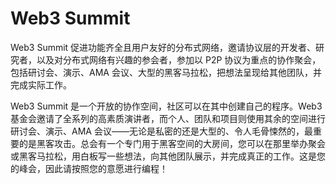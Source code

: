 # Web3 Summit

Web3 Summit 促进功能齐全且用户友好的分布式网络，邀请协议层的开发者、研究者，以及对分布式网络有兴趣的参会者，参加以 P2P 协议为重点的协作聚会，包括研讨会、演示、AMA 会议、大型的黑客马拉松，把想法呈现给其他团队，并完成实际工作。

Web3 Summit 是一个开放的协作空间，社区可以在其中创建自己的程序。Web3 基金会邀请了全系列的高素质演讲者，而个人、团队和项目则使用其余的空间进行研讨会、演示、AMA 会议——无论是私密的还是大型的、令人毛骨悚然的，最重要的是黑客攻击。总会有一个专门用于黑客空间的大房间，您可以在那里举办聚会或黑客马拉松，用白板写一些想法，向其他团队展示，并完成真正的工作。这是您的峰会，因此请按照您的意愿进行编程！
